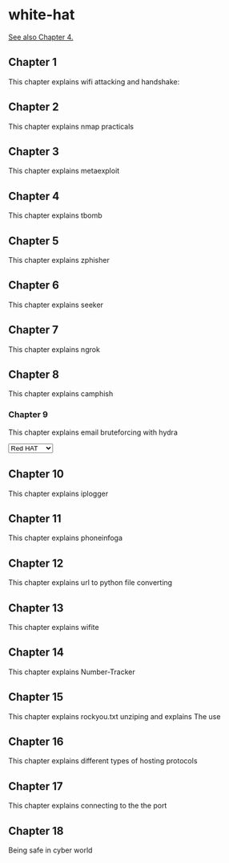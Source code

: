 # white-hat

<!DOCTYPE html>
<html>
    
<body>
   
<p>
<a href="#C4">See also Chapter 4.</a>
</p>

<h2>Chapter 1</h2>
<p>This chapter explains wifi attacking and handshake: </p>

<h2>Chapter 2</h2>
<p>This chapter explains nmap practicals</p>

<h2>Chapter 3</h2>
<p>This chapter explains metaexploit</p>

<h2><a id="C4">Chapter 4</a></h2>
<p>This chapter explains tbomb </p>

<h2>Chapter 5</h2>
<p>This chapter explains zphisher </p>

<h2>Chapter 6</h2>
<p>This chapter explains seeker</p>

<h2>Chapter 7</h2>
<p>This chapter explains ngrok</p>

<h2>Chapter 8</h2>
<p>This chapter explains camphish</p>

<h3>Chapter 9</h3>
<p>This chapter explains email bruteforcing with hydra</p>

<form action="">
    <select name="White HAT">
    <option value="Black HAT">Black HAT</option>
    <option value="Green HAT">Green HAT</option>
    <option value="Red HAT" selected>Red HAT</option>
    <option value="Grey HAT">Grey HAT</option>
    </select>
    </form>

<h2>Chapter 10</h2>
<p>This chapter explains iplogger </p>

<h2>Chapter 11</h2>
<p>This chapter explains phoneinfoga</p>

<h2>Chapter 12</h2>
<p>This chapter explains url to python file converting</p>

<h2>Chapter 13</h2>
<p>This chapter explains wifite</p>

<h2>Chapter 14</h2>
<p>This chapter explains Number-Tracker</p>

<h2>Chapter 15</h2>
<p>This chapter explains rockyou.txt unziping and explains The use </p>

<h2>Chapter 16</h2>
<p>This chapter explains different types of hosting protocols </p>

<h2>Chapter 17</h2>
<p>This chapter explains connecting to the the port </p>

<h2>Chapter 18</h2>
<p>Being safe in cyber world</p>
</body>
</html>
